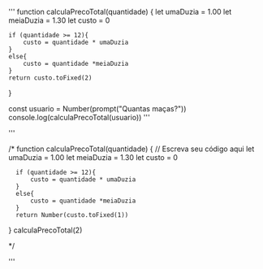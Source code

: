 
''' function calculaPrecoTotal(quantidade) {
    let umaDuzia = 1.00
    let meiaDuzia = 1.30
    let custo = 0
    
    if (quantidade >= 12){
        custo = quantidade * umaDuzia
    }
    else{
        custo = quantidade *meiaDuzia
    }
    return custo.toFixed(2) 
}

const usuario = Number(prompt("Quantas maças?"))
console.log(calculaPrecoTotal(usuario)) '''
  

'''

/*
function calculaPrecoTotal(quantidade) {
    // Escreva seu código aqui
      let umaDuzia = 1.00
      let meiaDuzia = 1.30
      let custo = 0
      
      if (quantidade >= 12){
          custo = quantidade * umaDuzia
      }
      else{
          custo = quantidade *meiaDuzia
      }
      return Number(custo.toFixed(1)) 
  }
  calculaPrecoTotal(2)

  */

  '''